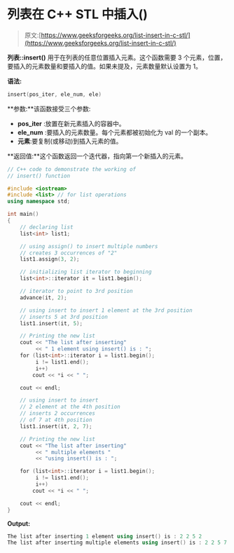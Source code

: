 # 列表在 C++ STL 中插入()

> 原文:[https://www.geeksforgeeks.org/list-insert-in-c-stl/](https://www.geeksforgeeks.org/list-insert-in-c-stl/)

**列表::insert()** 用于在列表的任意位置插入元素。这个函数需要 3 个元素，位置，要插入的元素数量和要插入的值。如果未提及，元素数量默认设置为 1。

**语法:**

```cpp
insert(pos_iter, ele_num, ele)

```

**参数:**该函数接受三个参数:

*   **pos_iter** :放置在新元素插入的容器中。
*   **ele_num** :要插入的元素数量。每个元素都被初始化为 val 的一个副本。
*   **元素**:要复制(或移动)到插入元素的值。

**返回值:**这个函数返回一个迭代器，指向第一个新插入的元素。

```cpp
// C++ code to demonstrate the working of
// insert() function

#include <iostream>
#include <list> // for list operations
using namespace std;

int main()
{
    // declaring list
    list<int> list1;

    // using assign() to insert multiple numbers
    // creates 3 occurrences of "2"
    list1.assign(3, 2);

    // initializing list iterator to beginning
    list<int>::iterator it = list1.begin();

    // iterator to point to 3rd position
    advance(it, 2);

    // using insert to insert 1 element at the 3rd position
    // inserts 5 at 3rd position
    list1.insert(it, 5);

    // Printing the new list
    cout << "The list after inserting"
         << " 1 element using insert() is : ";
    for (list<int>::iterator i = list1.begin();
         i != list1.end();
         i++)
        cout << *i << " ";

    cout << endl;

    // using insert to insert
    // 2 element at the 4th position
    // inserts 2 occurrences
    // of 7 at 4th position
    list1.insert(it, 2, 7);

    // Printing the new list
    cout << "The list after inserting"
         << " multiple elements "
         << "using insert() is : ";

    for (list<int>::iterator i = list1.begin();
         i != list1.end();
         i++)
        cout << *i << " ";

    cout << endl;
}
```

**Output:**

```cpp
The list after inserting 1 element using insert() is : 2 2 5 2 
The list after inserting multiple elements using insert() is : 2 2 5 7 7 2

```